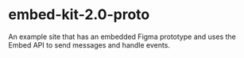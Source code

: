 # embed-kit-2.0-proto
An example site that has an embedded Figma prototype and uses the Embed API to send messages and handle events.
